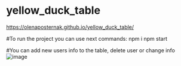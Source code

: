 # yellow_duck_table
https://olenaposternak.github.io/yellow_duck_table/


#To run the project you can use next commands:
npm i
npm start


#You can add new  users info to the table, delete user or change info 
![image](https://user-images.githubusercontent.com/101277404/235113367-03fcfe17-8cb1-4bcf-9cb3-d46b16611c8a.png)
